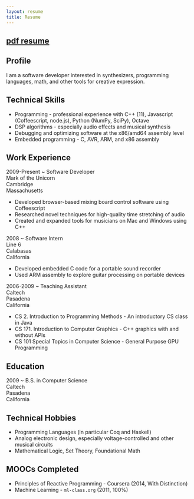 ```yaml
---
layout: resume
title: Resume
---
```


<div class="resume-section">
<div class="pdflink">

## [pdf resume](resume-russell-mcclellan.pdf)

</div>
</div><div class="resume-section">

## Profile

I am a software developer interested in synthesizers, programming languages, math, and other tools for creative expression.

</div><div class="resume-section">

## Technical Skills

 * Programming - professional experience with C++ (11), Javascript (Coffeescript, node.js), Python (NumPy, SciPy), Octave
 * DSP algorithms - especially audio effects and musical synthesis
 * Debugging and optimizing software at the x86/amd64 assembly level
 * Embedded programming - C, AVR, ARM, and x86 assembly

</div><div class="resume-section">

## Work Experience

2009-Present
 ~  Software Developer  
    Mark of the Unicorn  
    Cambridge  
    Massachusetts

 * Developed browser-based mixing board control software using Coffeescript
 * Researched novel techniques for high-quality time stretching of audio
 * Created and expanded tools for musicians on Mac and Windows using C++

2008
 ~  Software Intern  
    Line 6  
    Calabasas  
    California

 * Developed embedded C code for a portable sound recorder
 * Used ARM assembly to explore guitar processing on portable devices
 
2006-2009
 ~  Teaching Assistant  
    Caltech  
    Pasadena  
    California
 
 * CS 2. Introduction to Programming Methods - An introductory CS class in Java
 * CS 171. Introduction to Computer Graphics - C++ graphics with and without APIs
 * CS 101 Special Topics in Computer Science - General Purpose GPU Programming

</div><div class="resume-section">

## Education

2009
 ~  B.S. in Computer Science  
    Caltech  
    Pasadena  
    California

</div><div class="resume-section">


## Technical Hobbies

 * Programming Languages (in particular Coq and Haskell)
 * Analog electronic design, especially voltage-controlled and other musical circuits
 * Mathematical Logic, Set Theory, Foundational Math

</div><div class="resume-section">

## MOOCs Completed

 * Principles of Reactive Programming - Coursera (2014, With Distinction)
 * Machine Learning - `ml-class.org` (2011, 100%)